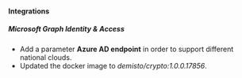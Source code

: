
#### Integrations
##### Microsoft Graph Identity & Access
- Add a parameter **Azure AD endpoint** in order to support different national clouds.
- Updated the docker image to *demisto/crypto:1.0.0.17856*.
